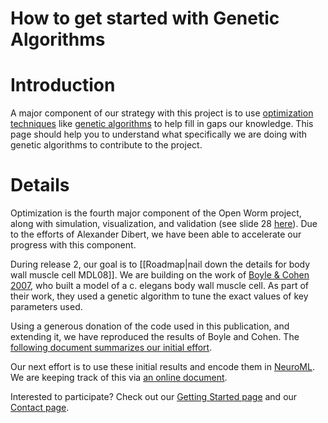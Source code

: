 # How to get started with Genetic Algorithms

# Introduction

A major component of our strategy with this project is to use [optimization techniques](http://en.wikipedia.org/wiki/Mathematical_optimization) like [genetic algorithms](http://en.wikipedia.org/wiki/Genetic_algorithm) to help fill in gaps our knowledge.  This page should help you to understand what specifically we are doing with genetic algorithms to contribute to the project.

# Details

Optimization is the fourth major component of the Open Worm project, along with simulation, visualization, and validation (see slide 28 [here](http://www.slideshare.net/slars0n/open-worm-public-hangout-10-0811)).  Due to the efforts of Alexander Dibert, we have been able to accelerate our progress with this component.

During release 2, our goal is to [[Roadmap|nail down the details for body wall muscle cell MDL08]].  We are building on the work of [Boyle & Cohen 2007](http://www.comp.leeds.ac.uk/jboyle/JordanBoyle_files/extended.pdf), who built a model of a c. elegans body wall muscle cell.  As part of their work, they used a genetic algorithm to tune the exact values of key parameters used.

Using a generous donation of the code used in this publication, and extending it, we have reproduced the results of Boyle and Cohen.  The [following document summarizes our initial effort](http://j.mp/sWMAlb).

Our next effort is to use these initial results and encode them in [NeuroML](GettingStartedWithNeuroML).  We are keeping track of this via [an online document](http://j.mp/rMZ20M).

Interested to participate?  Check out our [Getting Started page](http://www.openworm.org/index.html#/getstarted) and our [Contact page](http://www.openworm.org/index.html#/contacts).